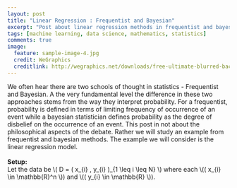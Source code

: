 ```yaml
---
layout: post
title: "Linear Regression : Frequentist and Bayesian"
excerpt: "Post about linear regression methods in frequentist and bayesian style."
tags: [machine learning, data science, mathematics, statistics]
comments: true
image:
  feature: sample-image-4.jpg
  credit: WeGraphics
  creditlink: http://wegraphics.net/downloads/free-ultimate-blurred-background-pack/
---
```

We often hear there are two schools of thought in statistics - Frequentist and Bayesian. A the very fundamental level the difference in these two approaches stems from the way they interpret probability. For a frequentist, probability is defined in terms of limiting frequency of occurrence of an event while a bayesian statistician defines probability as the degree of disbelief on the occurrence of an event. This post in not about the philosophical aspects of the debate. Rather we will study an example from frequentist and bayesian methods. The example we will consider is the linear regression model. 
<br><br>
**Setup:** 
<br>
Let the data be \\( D = \( x\_{i} , y\_{i} \)\_{1 \leq i \leq N} \\) where each \\(( x\_{i}  \in \mathbb{R}^n \\)) and \\(( y\_{i} \in \mathbb{R} \\)).
